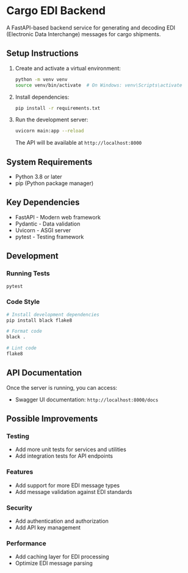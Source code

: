 # Cargo EDI Backend

A FastAPI-based backend service for generating and decoding EDI (Electronic Data Interchange) messages for cargo shipments.

## Setup Instructions

1. Create and activate a virtual environment:
   ```bash
   python -m venv venv
   source venv/bin/activate  # On Windows: venv\Scripts\activate
   ```

2. Install dependencies:
   ```bash
   pip install -r requirements.txt
   ```

3. Run the development server:
   ```bash
   uvicorn main:app --reload
   ```
   The API will be available at `http://localhost:8000`

## System Requirements

- Python 3.8 or later
- pip (Python package manager)


## Key Dependencies

- FastAPI - Modern web framework
- Pydantic - Data validation
- Uvicorn - ASGI server
- pytest - Testing framework

## Development

### Running Tests
```bash
pytest
```

### Code Style
```bash
# Install development dependencies
pip install black flake8

# Format code
black .

# Lint code
flake8
```

## API Documentation

Once the server is running, you can access:
- Swagger UI documentation: `http://localhost:8000/docs`

## Possible Improvements

### Testing
- Add more unit tests for services and utilities
- Add integration tests for API endpoints

### Features
- Add support for more EDI message types
- Add message validation against EDI standards

### Security
- Add authentication and authorization
- Add API key management

### Performance
- Add caching layer for EDI processing
- Optimize EDI message parsing
